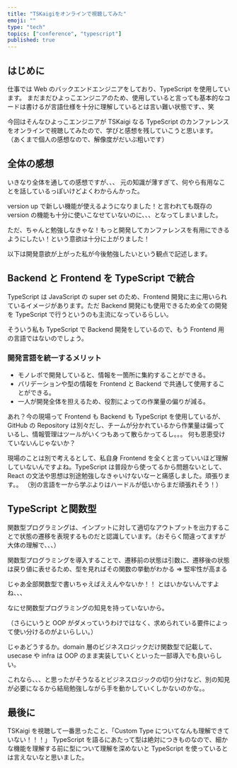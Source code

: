 ```yaml
---
title: "TSKaigiをオンラインで視聴してみた"
emoji: ""
type: "tech"
topics: ["conference", "typescript"]
published: true
---
```


## はじめに

仕事では Web のバックエンドエンジニアをしており、TypeScript を使用しています。
まだまだひよっこエンジニアのため、使用していると言っても基本的なコードは書けるが言語仕様を十分に理解しているとは言い難い状態です、、笑

今回はそんなひよっこエンジニアが TSKaigi なる TypeScript のカンファレンスをオンラインで視聴してみたので、学びと感想を残していこうと思います。
（あくまで個人の感想なので、解像度がだいぶ粗いです）

## 全体の感想

いきなり全体を通しての感想ですが、、、
元の知識が薄すぎて、何やら有用なことを話しているっぽいけどよくわからんかった。

version up で新しい機能が使えるようになりました！と言われても既存の version の機能も十分に使いこなせていないのに、、、となってしまいました。

ただ、ちゃんと勉強しなきゃな！もっと開発してカンファレンスを有用にできるようにしたい！という意欲は十分に上がりました！

以下は開発意欲が上がった私が今後勉強したいという観点で記述します。

## Backend と Frontend を TypeScript で統合

TypeScript は JavaScript の super set のため、Frontend 開発に主に用いられているイメージがあります。ただ Backend 開発にも使用できるため全ての開発を TypeScript で行うというのも主流になっているらしい。

そういう私も TypeScript で Backend 開発をしているので、もう Frontend 用の言語ではないのでしょう。

### 開発言語を統一するメリット

- モノレポで開発していると、情報を一箇所に集約することができる。
- バリデーションや型の情報を Frontend と Backend で共通して使用することができる。
- 一人が開発全体を担えるため、役割によっての作業量の偏りが減る。

あれ？今の現場って Frontend も Backend も TypeScript を使用しているが、GitHub の Repository は別々だし、チームが分かれているから作業量は偏っているし、情報管理はツールがいくつもあって散らかってるし。。。
何も恩恵受けていないんじゃないか？

現場のことは別で考えるとして、私自身 Frontend を全くと言っていいほど理解していないんですよね。TypeScript は普段から使ってるから問題ないとして、React の文法や思想は別途勉強しなきゃいけないなーと痛感しました。頑張ります。。
（別の言語を一から学ぶよりはハードルが低いからまだ頑張れそう！）

## TypeScript と関数型

関数型プログラミングは、インプットに対して適切なアウトプットを出力することで状態の遷移を表現するものだと認識しています。（おそらく間違ってますが大体の理解で、、、）

関数型プログラミングを導入することで、遷移前の状態は引数に、遷移後の状態は戻り値に表せるため、型を見ればその関数の挙動がわかる ⇒ 堅牢性が高まる

じゃあ全部関数型で書いちゃえばええんやないか！！
とはいかないんですよね、、、

なにせ関数型プログラミングの知見を持っていないから。

（さらにいうと OOP がダメっていうわけではなく、求められている要件によって使い分けるのがよいらしい。）

じゃあどうするか。domain 層のビジネスロジックだけ関数型で記載して、usecase や infra は OOP のまま実装していくといった一部導入でも良いらしい。

これなら、、、と思ったがそうなるとビジネスロジックの切り分けなど、別の知見が必要になるから結局勉強しながら手を動かしていくしかないのかな。。

## 最後に

TSKaigi を視聴して一番思ったこと、「Custom Type についてなんも理解できていない！！！」
TypeScript を語るにあたって型は絶対につきものなので、細かな機能を理解する前に型について理解を深めないと TypeScript を使っているとは言えないなと思いました。
